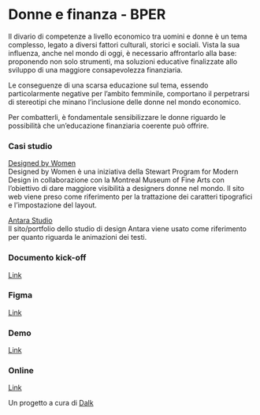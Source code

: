 # Donne e finanza - BPER
Il divario di competenze a livello economico tra uomini e donne è un tema complesso, legato a diversi fattori culturali, storici e sociali. 
Vista la sua influenza, anche nel mondo di oggi, è necessario affrontarlo alla base: proponendo non solo strumenti, ma soluzioni educative finalizzate allo sviluppo di una maggiore consapevolezza finanziaria. 

Le conseguenze di una scarsa educazione sul tema, essendo particolarmente negative per l’ambito femminile, comportano il perpetrarsi di stereotipi che minano l’inclusione delle donne nel mondo economico. 

Per combatterli, è fondamentale sensibilizzare le donne riguardo le possibilità che un’educazione finanziaria coerente può offrire.

### Casi studio
[Designed by Women](https://designedbywomen.org/)<br/>
Designed by Women è una iniziativa della Stewart Program for Modern Design in collaborazione con la Montreal Museum of Fine Arts con l’obiettivo di dare maggiore visibilità a designers donne nel mondo. Il sito web viene preso come riferimento per la trattazione dei caratteri tipografici e l’impostazione del layout.

[Antara Studio](https://antara.studio/about/)<br/>
Il sito/portfolio dello studio di design Antara viene usato come riferimento per quanto riguarda le animazioni dei testi.

### Documento kick-off
[Link](https://docs.google.com/document/d/1ZpOTgrme6rXlzuchiTTL2TnNgJtDckpfo-P7DJxDtoQ/edit?usp=sharing)

### Figma
[Link](https://www.figma.com/file/MK5FlWKCONNRSE6IGyRkes/Donne-e-Finanza)

### Demo
[Link](https://dalkdatatalk.github.io/bper-donne-finanza/)

### Online
[Link](https://wealth.bper.it/longform-donna-finanza)

Un progetto a cura di [Dalk](https://datatalk.it)